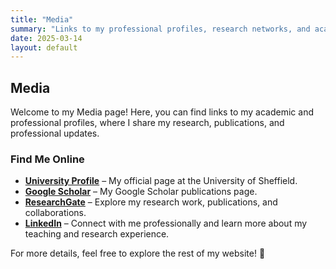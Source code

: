 ```yaml
---
title: "Media"
summary: "Links to my professional profiles, research networks, and academic presence online."
date: 2025-03-14
layout: default
---
```


## Media

Welcome to my Media page! Here, you can find links to my academic and professional profiles, where I share my research, publications, and professional updates.

### **Find Me Online**

- **[University Profile](https://www.sheffield.ac.uk/cs/people/academic/islam-elgendy)** – My official page at the University of Sheffield.
- **[Google Scholar](https://scholar.google.co.uk/citations?user=0TgqOAUAAAAJ&hl=en&oi=sra)** – My Google Scholar publications page.
- **[ResearchGate](https://www.researchgate.net/profile/Islam-Elgendy-2)** – Explore my research work, publications, and collaborations.
- **[LinkedIn](https://no.linkedin.com/in/islam-elgendy-484664238)** – Connect with me professionally and learn more about my teaching and research experience.

For more details, feel free to explore the rest of my website! 🚀
